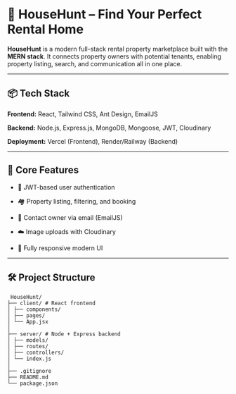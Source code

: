 # 🏡 HouseHunt – Find Your Perfect Rental Home

**HouseHunt** is a modern full-stack rental property marketplace built with the **MERN stack**. It connects property owners with potential tenants, enabling property listing, search, and communication all in one place.


---

## 📦 Tech Stack

**Frontend:** React, Tailwind CSS, Ant Design, EmailJS  

**Backend:** Node.js, Express.js, MongoDB, Mongoose, JWT, Cloudinary  

**Deployment:** Vercel (Frontend), Render/Railway (Backend)

---

## 🔑 Core Features

- 🔐 JWT-based user authentication

- 🏘️ Property listing, filtering, and booking
  
- 📩 Contact owner via email (EmailJS)
  
- ☁️ Image uploads with Cloudinary
  
- 📱 Fully responsive modern UI

---

## 🛠️ Project Structure

     HouseHunt/
    ├── client/ # React frontend
    │ ├── components/
    │ ├── pages/
    │ └── App.jsx
    │
    ├── server/ # Node + Express backend
    │ ├── models/
    │ ├── routes/
    │ ├── controllers/
    │ └── index.js
    │
    ├── .gitignore
    ├── README.md
    └── package.json

